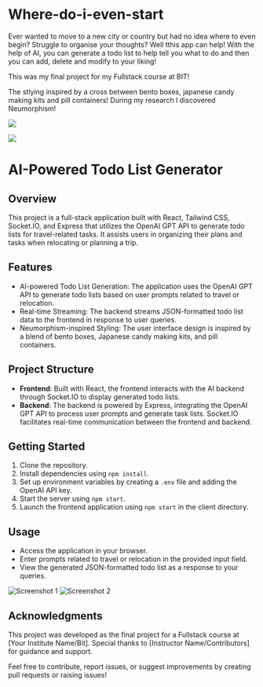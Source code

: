 # Where-do-i-even-start

Ever wanted to move to a new city or country but had no idea where to even begin? Struggle to organise your thoughts? Well tthis app can help!
With the help of AI, you can generate a todo list to help tell you what to do and then you can add, delete and modify to your liking!

This was my final project for my Fullstack course at BIT!

The stlying inspired by a cross between bento boxes, japanese candy making kits and pill containers! During my research I discovered Neumorphism!

<img src="https://images.unsplash.com/photo-1596463059283-da257325bab8?q=80&w=1170&auto=format&fit=crop&ixlib=rb-4.0.3&ixid=M3wxMjA3fDB8MHxwaG90by1wYWdlfHx8fGVufDB8fHx8fA%3D%3D"></img>


<img src="https://i.ytimg.com/vi/7Vd_AXGYAqo/maxresdefault.jpg"></img>


# AI-Powered Todo List Generator

## Overview
This project is a full-stack application built with React, Tailwind CSS, Socket.IO, and Express that utilizes the OpenAI GPT API to generate todo lists for travel-related tasks. It assists users in organizing their plans and tasks when relocating or planning a trip.

## Features
- AI-powered Todo List Generation: The application uses the OpenAI GPT API to generate todo lists based on user prompts related to travel or relocation.
- Real-time Streaming: The backend streams JSON-formatted todo list data to the frontend in response to user queries.
- Neumorphism-inspired Styling: The user interface design is inspired by a blend of bento boxes, Japanese candy making kits, and pill containers.

## Project Structure
- **Frontend**: Built with React, the frontend interacts with the AI backend through Socket.IO to display generated todo lists.
- **Backend**: The backend is powered by Express, integrating the OpenAI GPT API to process user prompts and generate task lists. Socket.IO facilitates real-time communication between the frontend and backend.

## Getting Started
1. Clone the repository.
2. Install dependencies using `npm install`.
3. Set up environment variables by creating a `.env` file and adding the OpenAI API key.
4. Start the server using `npm start`.
5. Launch the frontend application using `npm start` in the client directory.

## Usage
- Access the application in your browser.
- Enter prompts related to travel or relocation in the provided input field.
- View the generated JSON-formatted todo list as a response to your queries.


![Screenshot 1](https://images.unsplash.com/photo-1596463059283-da257325bab8?q=80&w=1170&auto=format&fit=crop&ixlib=rb-4.0.3&ixid=M3wxMjA3fDB8MHxwaG90by1wYWdlfHx8fGVufDB8fHx8fA%3D%3D)
![Screenshot 2](https://i.ytimg.com/vi/7Vd_AXGYAqo/maxresdefault.jpg)

## Acknowledgments
This project was developed as the final project for a Fullstack course at [Your Institute Name/Bit]. Special thanks to [Instructor Name/Contributors] for guidance and support.

Feel free to contribute, report issues, or suggest improvements by creating pull requests or raising issues!

